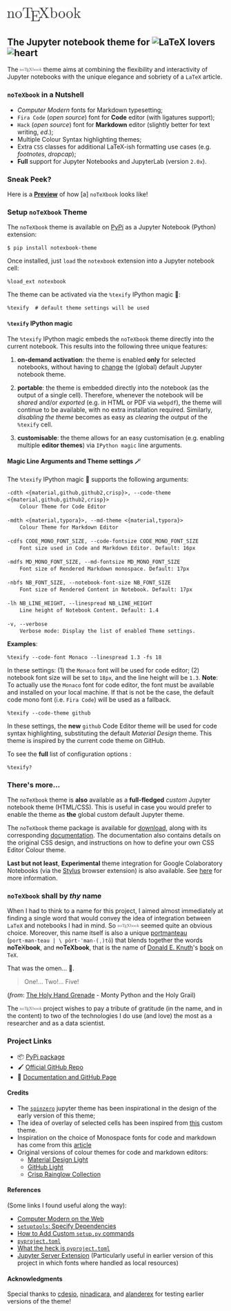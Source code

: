 # <img src="https://github.com/leriomaggio/notexbook-jupyter-theme/raw/master/docs/logo/notexbook.png" width="34%" />

## The Jupyter notebook theme for ![LaTeX](https://render.githubusercontent.com/render/math?math=\LaTeX) lovers ![heart](https://render.githubusercontent.com/render/math?math=\heartsuit)

The <img src="https://github.com/leriomaggio/notexbook-jupyter-theme/raw/master/docs/logo/notexbook.png" width="10%" /> theme aims at combining the flexibility and interactivity of Jupyter notebooks with the unique elegance and sobriety of a `LaTeX` article.  

### `noTeXbook` in a Nutshell

- *Computer Modern* fonts for Markdown typesetting;
- `Fira Code` (_open source_) font for **Code** editor (with ligatures support);
- `Hack` (_open source_) font for **Markdown** editor (slightly better for text writing, _ed._);
- Multiple Colour Syntax highlighting themes;
- Extra `CSS` classes for additional LaTeX-ish formatting use cases (e.g. _footnotes_, _dropcap_);
- **Full** support for Jupyter Notebooks and JupyterLab (version `2.0x`).

### Sneak Peek?

Here is a [**Preview**](https://leriomaggio.github.io/notexbook-jupyter-theme/) of how \[a\] `noTeXbook` looks like!

### Setup `noTeXbook` Theme

The  `noTeXbook` theme is available on [PyPi](https://pypi.org/project/notexbook-theme/) as a Jupyter Notebook 
(Python) extension:

```shell
$ pip install notexbook-theme
```

Once installed, just `load` the `notexbook` extension into a Jupyter notebook cell:

```jupyterpython
%load_ext notexbook
```

The theme can be activated via the `%texify` IPython magic 🔮:

```jupyterpython
%texify  # default theme settings will be used
```

#### `%texify` IPython magic

The `%texify` IPython magic embeds the `noTeXbook` theme directly into the current notebook.
This results into the following three unique features: 

1.  **on-demand activation**: the theme is enabled **only** for selected notebooks, without having to 
	[change](https://jupyter-notebook.readthedocs.io/en/stable/security.html?highlight=custom.css#javascript-and-css-in-markdown-cells) 
	the (global) default Jupyter notebook theme.

2.  **portable**: the theme is embedded directly into the notebook (as the output of a single cell). 
	Therefore, whenever the notebook will be *shared* and/or *exported* (e.g. in HTML or PDF via `webpdf`), 
	the theme will continue to be available, with no extra installation required. 
	Similarly, *disabling the theme* becomes as easy as *clearing* the output of the `%texify` cell.

3.  **customisable**: the theme allows for an easy customisation (e.g. enabling multiple **editor themes**) 
	via `IPython magic` line arguments.

#### Magic Line Arguments and Theme settings 🪄

The `%texify` IPython magic 🔮 supports the following arguments:

```shell
-cdth <{material,github,github2,crisp}>, --code-theme <{material,github,github2,crisp}>
	Colour Theme for Code Editor

-mdth <{material,typora}>, --md-theme <{material,typora}>
	Colour Theme for Markdown Editor

-cdfs CODE_MONO_FONT_SIZE, --code-fontsize CODE_MONO_FONT_SIZE
	Font size used in Code and Markdown Editor. Default: 16px

-mdfs MD_MONO_FONT_SIZE, --md-fontsize MD_MONO_FONT_SIZE
	Font size of Rendered Markdown monospace. Default: 17px
	
-nbfs NB_FONT_SIZE, --notebook-font-size NB_FONT_SIZE
	Font size of Rendered Content in Notebook. Default: 17px

-lh NB_LINE_HEIGHT, --linespread NB_LINE_HEIGHT
	Line height of Notebook Content. Default: 1.4

-v, --verbose         
	Verbose mode: Display the list of enabled Theme settings.
```

**Examples**: 

```jupyterpython
%texify --code-font Monaco --linespread 1.3 -fs 18
```

In these settings: (1) the `Monaco` font will be used for code editor; (2) notebook font size will be set to `18px`, 
and the line height will be `1.3`. 
**Note**: To actually use the `Monaco` font for code editor, the font must be available and installed on your local machine.
If that is not be the case, the default code mono font (i.e. `Fira Code`) will be used as a fallback.

```jupyterpython
%texify --code-theme github
```

In these settings, the **new** `github` Code Editor theme will be used for code syntax highlighting, substituting the 
default _Material Design_ theme. This theme is inspired by the current code theme on GitHub.

To see the **full** list of configuration options :

```jupyterpython
%texify?
```

### There's more...

The `noTeXbook` theme is **also** available as a **full-fledged** _custom_ Jupyter notebook theme (HTML/CSS).
This is useful in case you would prefer to enable the theme as **the** global custom default Jupyter theme.

The `noTeXbook` theme package is available for [download](https://github.com/leriomaggio/notexbook-jupyter-theme/releases), 
along with its corresponding [documentation](https://github.com/leriomaggio/notexbook-jupyter-theme/blob/custom-css/README.md). 
The documentation also contains details on the original CSS design, and instructions on how to define 
your own CSS Editor Colour theme.

**Last but not least**, **Experimental** theme integration for Google Colaboratory Notebooks (via the 
    [Stylus](https://en.wikipedia.org/wiki/Stylus_(browser_extension)) browser extension)
is also available. See [here](https://github.com/leriomaggio/notexbook-jupyter-theme/blob/texbook-colab/README.md) 
for more information.

### `noTeXbook` shall by *thy* name

When I had to think to a name for this project, I aimed almost immediately at finding a single word that would 
convey the idea of integration between `LaTeX` and notebooks I had in mind. 
So <img src="https://github.com/leriomaggio/notexbook-jupyter-theme/raw/master/docs/logo/notexbook.png" width="10%" /> 
seemed quite an obvious choice. 
Moreover, this name itself is also a unique [portmanteau](https://www.merriam-webster.com/dictionary/portmanteau) 
(`port·man·teau | \ pȯrt-ˈman-(ˌ)tō`) that blends together the words **noTe**<del>X</del>**book**, and 
<del>no</del>**TeXbook**, that is the name of [Donald E. Knuth](https://en.wikipedia.org/wiki/Donald_Knuth)'s 
[book](http://www.ctex.org/documents/shredder/src/texbook.pdf) on `TeX`.

That was the omen... 🤩.

> One!... Two!... Five! 

(_from_:  [The Holy Hand Grenade](https://www.youtube.com/watch?v=xOrgLj9lOwk) - Monty Python and the Holy Grail)

The <img src="https://github.com/leriomaggio/notexbook-jupyter-theme/raw/master/docs/logo/notexbook.png" width="10%" /> 
project wishes to pay a tribute of gratitude (in the name, and in the content) to two of the technologies I do use 
(and love) the most as a researcher and as a data scientist.

### Project Links

- 📦 [PyPi package](https://pypi.org/project/notexbook-theme/)
- 🖌 [Official GitHub Repo](https://github.com/leriomaggio/notexbook-jupyter-theme/)
- 🚀 [Documentation and GitHub Page](https://leriomaggio.github.io/notexbook-jupyter-theme/)

#### Credits

* The [`spinzero`](https://github.com/neilpanchal/spinzero-jupyter-theme) jupyter theme has been inspirational in the design of the early version of this theme;
* The idea of overlay of selected cells has been inspired from [this](https://gist.github.com/formigone/dbabdd4ae38ded54b6f028713ac78c8a) custom theme.
* Inspiration on the choice of Monospace fonts for code and markdown has come from this [article](https://fontsarena.com/blog/best-programming-fonts/) 
* Original versions of colour themes for code and markdown editors:
	- [Material Design Light](https://github.com/JonaDuran/Material-Light-Theme/)
	- [GitHub Light](https://github.com/primer/github-syntax-light)
	- [Crisp Rainglow Collection](https://github.com/rainglow/vscode/)
	
#### References

(Some links I found useful along the way):

- [Computer Modern on the Web](https://www.checkmyworking.com/cm-web-fonts/)
- [`setuptools`: Specify Dependencies](https://python-packaging.readthedocs.io/en/latest/dependencies.html)
- [How to Add Custom `setup.py` commands](https://jichu4n.com/posts/how-to-add-custom-build-steps-and-commands-to-setuppy/)
- [`pyproject.toml`](https://martin-thoma.com/pyproject-toml/)
- [What the heck is `pyproject.toml`](https://snarky.ca/what-the-heck-is-pyproject-toml/)
- [Jupyter Server Extension](https://jupyter-notebook.readthedocs.io/en/stable/examples/Notebook/Distributing%20Jupyter%20Extensions%20as%20Python%20Packages.html) (Particularly useful in earlier version of this project in which fonts where handled as local resources)

#### Acknowledgments

Special thanks to [cdesio](https://github.com/cdesio), [ninadicara](https://github.com/ninadicara), and [alanderex](https://github.com/alanderex) for testing earlier versions of the theme!














